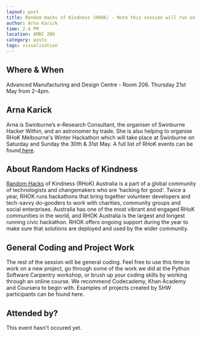 ```yaml
---
layout: post
title: Random Hacks of Kindness (RHOK) - Note this session will run on *Thursday from 2-4pm*
author: Arna Karick
time: 2-4 PM
location: AMDC 206
category: posts
tags: visualisation
---
```


## Where & When

Advanced Manufacturing and Design Centre - Room 206. Thursday 21st May from 2-4pm.

## Arna Karick

Arna is Swinburne’s e-Research Consultant, the organiser of Swinburne Hacker Within, and an astronomer by trade. She is also helping to organise RHoK Melbourne's Winter Hackathon which will take place at Swinburne on Saturday and Sunday the 30th & 31st May. A full list of RHoK events can be found<a href="http://www.rhokaustralia.org/melbourne-events/"> here</a>.

## About Random Hacks of Kindness

<a href="http://www.rhokaustralia.org">Random Hacks</a> of Kindness (RHoK) Australia is a part of a global community of technologists and changemakers who are 'hacking for good'. Twice a year, RHOK runs hackathons that bring together volunteer developers and tech-savvy do-gooders to work with charities, community groups and social enterprises. Australia has one of the most vibrant and engaged RHoK communities in the world, and RHOK Australia is the largest and longest running civic hackathon. RHOK offers ongoing support during the year to make sure that solutions are deployed and used by the wider community.

## General Coding and Project Work

The rest of the session will be general coding. Feel free to use this time to work on a new project, go through some of the work we did at the Python Software Carpentry workshop, or brush up your coding skills by working through an online course. We recommend Codecademy, Khan Academy and Coursera to begin with. Examples of projects created by SHW participants can be found here.
## Attended by?

This event hasn't occured yet.

